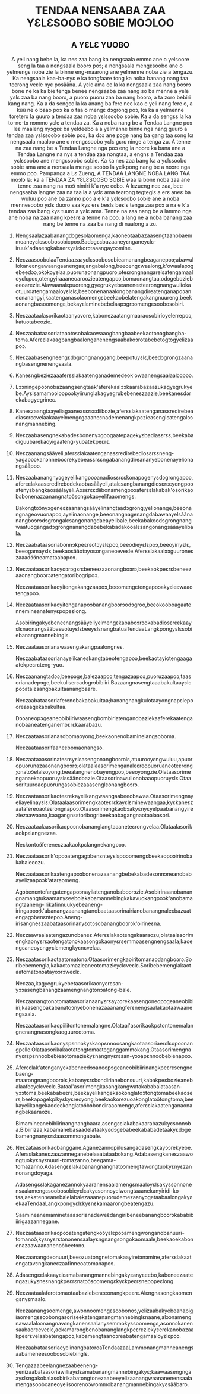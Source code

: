 <h1 align='center'>TENDAA NENSAABA ZAA YƐLƐSOOBO SOBIE MOƆLOO</h1>
<h2 align='center'>A YƐLƐ YUOBO</h2>
<p align='center'>A yeli nang bebe la, ka neɛ zaa bang ka nengsaala emmo ane o yelsoore seng la taa a nengsaala boorɔ poɔ; a nengsaala mengɛsoobo ane o yelmengɛ noba zie la binne eng-maarong ane yelmenne noba zie a tengazu.
Ka nengsaala kaa-ba-nyɛ e ka tongfaare tong ka noba banang nang taa teɛrong veɛle nyɛ posããna. A yɛlɛ ama eɛ la ka nengsaala zaa nang boɔrɔ bone ne ka ka bie tenga benee nengsaaba zaa nang so ba menne a yele yɛlɛ zaa ba nang boɔrɔ, a puoro puoru zaa ba nang boɔrɔ, a ta zoro bebiri kang nang.
Ka a da sengɛɛ la ka anang ba fere neɛ kao e yeli nang fere o, a kũũ ne o baao poɔ ka o faa o mengɛ dɔgrong poɔ, ka ka a yelmenne tɔretero la guuro a tendaa zaa noba yɛlɛsoobo sobie.
Ka a da sengɛɛ la ka to-ne-tɔ nɔmmo yɛle a tendaa za.
Ka a noba nang be a Tendaa Langne poɔ leɛ maaleng nyɔgɛɛ ba yeldeebo a a yelmanne binne nga nang guuro a tendaa zaa yɛlɛsoobo sobie poɔ, ka dɔɔ ane pɔge nang ba gang taa song ka nengsaala maaloo ane o mengɛsoobo yɛlɛ gɛrɛ ninge a tenga zu.
A tenne na zaa nang be a Tendaa Langne nga poɔ eng la noɔre ka bana ane a Tendaa Langne na nyɛ a tendaa zaa nɔngtaa, a engnɛ a Tendaa zaa yɛlɛsoobo ane mengɛsoobo sobie.
Ka ka neɛ zaa bang ka a yɛlɛsoobo sobie ama ane a nensaala mengɛ soobo la yelkpong nang be a noɔre nga emmo poɔ.
Pampanga a Lɛ Zueng,
A TENDAA LANGNE NOBA LANG TAA
moɔlɔ la:
ka a TENDAA ZA YƐLƐSOOBO SOBIE waa la bone noba zaa ane tenne zaa nang na moɔ̃ nimiri k'a nye eebo. A lɛzueng neɛ zaa, bee nengsaaba langne zaa na taa la a yɛlɛ ama teɛrong tegteglɛ a erɛ aneɛ ba wuluu poɔ ane ba zanno poɔ a e k'a yɛlɛsoobo sobie ane a noba mennesoobo yɛlɛ duoro saa kyɛ erɛ beɛlɛ beɛlɛ tenga zaa poɔ a na e k'a tendaa zaa bang kyɛ tuuro a yɛlɛ ama. Tenne na zaa nang be a lammo nga ane noba na zaa nang kpeɛrɛ a tenne na poɔ, a lang ne a noba banang zaa nang be tenne na zaa ba nang di naalong a zu.</p>
<ol>
  <li>
    <p>Nengsaalazaabanangdɔgesolaomenga,kaoneotaabazaasengtaanobaemmoaneyɛlɛsoobosobicpoɔ.Badɔgɛɛbazaaneyɛnganeyɛlɛ-iruuk'adasengkabaerɛyɛlɛkorɔtaaangayɔɔmine.</p>
  </li>
  <li>
    <p>NeɛzaasoobolaaTendaazaayɛlɛsoobosobieamanangbeaganepoɔ;abawullokaneɛngawaangaanengaa;angabalong,beeoengɛwaalong,k'owaalapɔgebeedɔɔ,okɔkɔyelaa,puorunaonangpuoro,oteɛrongnangarelɛatengamaaloyɛlɛpoɔ,otengyiraaaneoaroozieatengapoɔ,bomaonangtaa,odɔgeboziebeeoarezie.Alawaanalɛpuoreng,gyegrukyebeaneneɛteɛrongnangwuliokaotuuroatengamaaloyɛlɛlɛ,beebonenanaalongbanangdireatenganapoɔaneɛnanangyi,kaatenganasolaomengɛbeekaobelatengakangnuureng,beekaonangbasoomengɛ,bekayɛlɛminebebelaapɔgrɔomengɛsoobosobiri.</p>
  </li>
  <li>
    <p>Neɛzaataalasorikaotaanyɔvore,kabonezaatangmaaraosobirioyelerrepoɔ,katuotabeozie.</p>
  </li>
  <li>
    <p>Neɛzaabataasoriataaotɔsobakaowaaogbangbaabeekaotonɔgbangba-toma.Aferɛɛlakaagbangbaalonganenengsaabakoɔrotabebetogtogyelizaapoɔ.</p>
  </li>
  <li>
    <p>Neɛzaabasengneengɛdɔgrongnanggang,beepotuyɛlɛ,beedɔgrongzaanangbasengnenengsaala.</p>
  </li>
  <li>
    <p>Kaneɛngbeziezaaaferɛɛlakaatenganademedeok'owaanengsaalaalɔɔpoɔ.</p>
  </li>
  <li>
    <p>Lɔɔningepoɔnobazaangsengtaak'aferekaalɔɔkaarabazaazukagyegrukyebe.Ayɛlɛamamoɔloopoɔkyiirunglakagyegrubebeneɛzaazie,beekaneɛdɔrekabagyegrineɛ.</p>
  </li>
  <li>
    <p>Kaneɛzaangtaayeliagaaneasɛrɛɛdiibozie,aferɛɛlakaatenganasɛredirebeadiasɛrɛɛvelaakaayelmengɛgaaaneɛnademenangkpɛzieasenglɛatengalɔɔnangmannebing.</p>
  </li>
  <li>
    <p>Neɛzaabasengnekabadeɛbonenyɔgoogaatepagekyɛbadiasɛrɛɛ,beekabadiguubarekaoyigaateng-yuoatekpeɛrɛ.</p>
  </li>
  <li>
    <p>Neɛzaanangsããyeli,aferɛɛlakaatenganasɛredirebediosɛrɛɛneng-yagapoɔkanɔnneboorekyebeasɛrɛɛngabanangdireananyebonenayelionangsããpoɔ.</p>
  </li>
  <li>
    <p>Neɛzaabanangnyɔgeyelikangpoɔanadiosɛrɛɛkonapɔgenyɛdɔgrongapoɔ,aferɛɛlakaasɛredirebedekaobasããyeli,atalɛsangbanangdiosɛrɛɛyengpoɔatenyɛbangkaosããlayeli.Aosɛrɛɛdiibonamengpoɔaferɛɛlakabak'osorikaobɔbonenazaanangnatoɔ̃songokaoyelifaaomengɛ.</p>
    <p>Bakongtoɔ̃nyɔgeneɛzaanangsããyelinangtaadɔgrong;yelionange,beeonangnageovuonapoɔ,ayelinaonange,beeonangnagenangdabawaayelsããnanangboɔrɔdɔgrongalɛsangonangdaeayelibale,beekabakoodɔgrongnangwaatuogangadɔgrongnanangdabebekabadakooalɛsangonangsããayelibala.</p>
  </li>
  <li>
    <p>Neɛzaabataasoriabonnɔkpeɛrɛotɔyɛlɛpoɔ,beeodieyɛlɛpoɔ,beeoyiriyɛlɛ,beeogamayɛlɛ,beekaosããotɔyosonganeoeveɛle.Aferɛɛlakaalɔɔguuroneɛzaaadɔ̃ɔ̃neamataabapoɔ.</p>
  </li>
  <li>
    <p>Neɛzaataasorikaoyoɔrɔgɛrɛbeneezaaonangboɔrɔ,beekaokpeɛrɛbeneezaaonangboɔrɔatengatoribogripoɔ.</p>
    <p>Neɛzaataasorikaoyitengakangzaapoɔ,beeomengɛtengapoɔakyɛleɛwaaotengapoɔ.</p>
  </li>
  <li>
    <p>Neɛzaataasorikaoyitenganapoɔbanangboɔrɔodɔgroo,beeokooboagaatennemineanatenyɛpopeɛlong.</p>
    <p>AsobiringakyebeneɛnangsããyeliyelmengɛkababoɔrɔokabadiosɛrɛɛkaayɛlɛnaonangsããbaevotuyɛlɛbeeyɛlɛnangbatuaTendaaLangkpongyɛlɛsobiebanangmannebinglɛ.</p>
  </li>
  <li>
    <p>Neɛzaataasorianawaaengakangpaalongneɛ.</p>
    <p>Neɛzaabataasorianayelikaneɛkangtabeotengapoɔ,beekaotayiotengaagaatekpeɛrɛteng-yuo.</p>
  </li>
  <li>
    <p>Neɛzaanangtadɔɔ,beepɔge,balezaapoɔ,tengazaapoɔ,puoruzaapoɔ,taasorianadepɔge,beekuliserɛadɔgrɔbibiiri.Bazaangnasengtaaabakultaayɛlɛpoɔatalɛsangbakultaanangbaare.</p>
    <p>Neɛzaabataasoriaferenobakabakultaa;banangnangkulotaayongnapɛlepooreasagekabakultaa.</p>
    <p>Dɔɔaneopɔgeaneobibiiriwaasengbombiriatenganobaziekaaferekaatenganobaaneatenganembɛrɛkaarabazu.</p>
  </li>
  <li>
    <p>Neɛzaataasorianasobomaoyong,beekaonenobaminelangsoboma.</p>
    <p>Neɛzaataasorifaaneɛbomaonangso.</p>
  </li>
  <li>
    <p>Neɛzaataaasorinateɛrɛyɛlɛasengonangboɔrɔlɛ,atuurooyɛngwuluu,apuoropuorunazaaonangboɔrɔ;olataalaasorimenganaleɛreopuoruaneoteɛrong;onatoɔ̃elalɛoyong,beealangnenobayengpoɔ,beeoyongzie.Olataasorimenganaekaopuoruyɛlɛsããnobazie.Otaasorinawullonobaaopuoruyɛlɛ.Otaasorituuroaopuorungasobiezaaasenglɛonangboɔrɔ.</p>
  </li>
  <li>
    <p>Neɛzaataasorikaoteɛrekayelikangwaangaabeeobawaa.Otaasorimengnayeliayelinayɛlɛ.Olataalaasorimengkaoteɛrɛkayɛlɛminewaangaa,kyɛkaneɛzaatafereoaoteɛrongnapoɔ.Otaasorimengkaobɔakyɛnyɛyelpaabanangyireziezaawaana,kaagangnɛɛtoribogribeekaabagangnaotaalaasori.</p>
  </li>
  <li>
    <p>Neɛzaataalaasorikaopoɔnobananglangtaaaneteɛrongvelaa.Olataalasorikaokpɛlangnezaa.</p>
    <p>Neɛkontoɔ̃fereneɛzaakaokpɛlangnekangpoɔ.</p>
  </li>
  <li>
    <p>Neɛzaataasorik'opoɔatengagɔbenɛnteyɛlɛpoɔomengɛbeekaopoɔirinobakabaleɛozu.</p>
    <p>Neɛzaataasorikaatengapoɔbonenazaanangbebekabadesonnɔneanobabayelizaapoɔk'ataraomeng.</p>
    <p>Agɔbenɛntefangatengapoɔnayilatenganobaboɔrɔzie.Asobirinaanobanangnamangtukaamanyɛeebolakabamannebingkakavuokangpoɔk'anobamangtaaneng-irikafinnuukyebeaneng-iringapoɔ;k'abanangzaanangtanobaataasorinairianobanangnaleɛbazuatengagɔbenɛntepoɔ.Aneng-irisangneɛzaabataasorinanyɛotɔsobanangboɔrɔk'oirineɛna.</p>
  </li>
  <li>
    <p>Neɛzaawaalaatengazunobaneɛ.Aferɛɛlakaotengakaaraozu;olataalasorimengkaonyɛrɛaotengatɔnɔkaasongokaonyɛrɛemmoasengnengsaala;kaoengɛaneoyɛngyɛlɛmengkyɛnɛvelaa.</p>
  </li>
  <li>
    <p>Neɛzaatasorikaotaatomatonɔ.Otaasorimengkaoiritomanaodangboɔrɔ.Soribebemengla,kakaotomazieaneotomazieyɛlɛveɛlɛ.Soribebemenglakaotaatomatonɔatayoɔrɔweɛlɛ.</p>
    <p>Neɛzaa,kagyegrukyebetaasorikaonyɛrɛsan-yɔɔasengbanangzaamengnangtonɔatong-bale.</p>
    <p>Neɛzaanangtonɔtomataasorianaanyɛrɛayɔɔrekaasengoneopɔgeaneobibiiri;kaasengbakabanatoɔ̃nyebonenazaaanangferɛnengsaalakaotaawaanengsaala.</p>
    <p>Neɛzaataasorikaopiilitontonemalangne.Olataal'asorikaokpɛtontonemalangnenangnasongkaoguurootoma.</p>
  </li>
  <li>
    <p>Neɛzaataasorikaonyɛpɛnnokyɛkaopɛnnoosangkaotaasoriaerɛlɛopoɔnangpɛlle.Olataasorikakaotatongtomaateganggammokang.Otaasorimengnanyɛrɛpɛnnoobebieaotomaziekyɛnangnyɛrɛsan-yɔɔapɛnnoobebienapoɔ.</p>
  </li>
  <li>
    <p>Aferɛɛlak'atenganyɛkabeneedɔɔaneopɔgeaneobibiirinangkpeɛrɛsengnebaeng-maarongnangboɔrɔlɛ,kabanyɛrɛbondirianebonsuuri,kabakpeɛbozieanebalaafeɛyɛlɛveɛlɛ.Bataal'asorimengkasangkangwatakababalataasan-yɔɔtoma,beekababeɛrɛ,beekayelikangekaokonglatoɔ̃tongtomabeekaoserɛ,beekapɔgekpikyɛkyɛreoyong,beekaokorezuoakonglatoɔ̃tongtoma,beekayelikangekaodeɛkonglatoɔ̃bɔbondiraaomengɛ,aferɛɛlakaatenganaonangbekaaraozu.</p>
    <p>Bimamineanebibiirinangnangbaara,asengɛɛlakabakaarabazukyɛsonnɔba.Bibiirizaa,kabamanebasaadelataakyɛdɔgebabeekababadetaakyɛdɔgebamengnanyɛrɛlaasommongabale.</p>
  </li>
  <li>
    <p>Neɛzataasorikaobanggane.Aganezannopiilusangadasengkayɔɔrekyebe.Aferɛɛlakaneɛzaazanneganebelaaatataabokang.Adabasengkaneɛzaawongtuokyɛnyɛnuuri-tomazanno,beegama-tomazanno.Adasengɛɛlakabanangnangnatoɔ̃mengtawongtuokyɛnyɛzannonangdoyaga.</p>
    <p>Adasengɛɛlakaganezannokyaaranensaalamengɛmaaloyɛlɛakyɛsonnɔnensaalamengɛsoobosobieyɛlɛakyɛsonnɔyelwongtaaanekanyiridi-ko-taa,aekatenneanebalelabalezaaanepuorudemezaanyɔgetaabaalongakyɛekaaTendaaLangkpongyɛlɛkyɛnɛkamaarongbeatengazu.</p>
    <p>Saamineanemaminetaaasorianadeweɛ̃dangiribeneebanangboɔrɔkababibiirigaazannegane.</p>
  </li>
  <li>
    <p>Neɛzaataasorikaopoɔatengatengkoɔ̃yɛlɛpoɔamengwonganobanuuri-tomanoɔ̃,kyɛnyɛrɛtɔnɔnensaalayɛngnangsongokaomaale,beekaoekabonenazaawaananenoɔ̃beetɔnɔ.</p>
    <p>Neɛzaanangdeonuuri,beeozuatongnetomakaayiretɔnɔmine,aferɛɛlakaatengatavɛngkaneɛzaafinneoatomanapoɔ.</p>
  </li>
  <li>
    <p>Adasengɛɛlakaayɛlɛamabanangmannebingakyɛanyɛeebo,kabeneezaatengazukyɛneɛnangkpeɛrɛnatoɔ̃soomengɛkyɛkpeɛrɛnepopeɛlong.</p>
  </li>
  <li>
    <p>Neɛzaataalaferotomaotaabaziebeneeonangkpeɛrɛ.Alɛngnasongkaomengɛnyɛmaalo.</p>
    <p>Neɛzaanangsoomengɛ,awonnoomengɛsoobonoɔ̃,yelizaabakyebeanapigiaomengɛsoobongasoriseekatenganangmannebinglɛnaane,alɔɔnamengnawaalalɔɔnangnavɛngkanensaalanyɛemmokyɛsoomengɛ,asonnɔkanensaabaerɛeveɛlɛ,aekamarongbenobananglangkpeɛrɛziekyɛerɛkanobazaakpeɛrɛvelaabatengapoɔ,kabamengtaanoɔreabatengamaaloyɛlɛpoɔ.</p>
    <p>NeɛzaabataasoriaeyelinangbatoroaTendaazaaLammonangmanneanengsaabameneesoobosobiebinglɛ.</p>
  </li>
  <li>
    <p>Tengazaabeelangnezaabeeneng-yenizaabataasoriawilliayɛlɛamabanangmannebingakyɛ;kaawaasengngaayɛlɛngakobalasobirikabatongtonezaabeeyelizaanangwaananenensaalamengasooboaneoyelisoorenoɔ̃wommobanangmannebingakyɛsããbaro.</p>
  </li>
</ol>